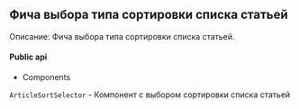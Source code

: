 ## Фича выбора типа сортировки списка статьей

Описание: Фича выбора типа сортировки списка статьей.

#### Public api

-   Components

`ArticleSortSelector` - Компонент с выбором сортировки списка статьей
